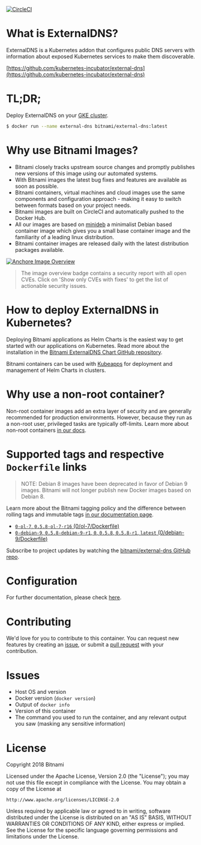 [![CircleCI](https://circleci.com/gh/bitnami/bitnami-docker-external-dns/tree/master.svg?style=shield)](https://circleci.com/gh/bitnami/bitnami-docker-external-dns/tree/master)

# What is ExternalDNS?

ExternalDNS is a Kubernetes addon that configures public DNS servers with information about exposed Kubernetes services to make them discoverable.

[https://github.com/kubernetes-incubator/external-dns](https://github.com/kubernetes-incubator/external-dns)

# TL;DR;

Deploy ExternalDNS on your [GKE cluster](https://github.com/kubernetes-incubator/external-dns/blob/master/docs/tutorials/nginx-ingress.md).

```bash
$ docker run --name external-dns bitnami/external-dns:latest
```

# Why use Bitnami Images?

* Bitnami closely tracks upstream source changes and promptly publishes new versions of this image using our automated systems.
* With Bitnami images the latest bug fixes and features are available as soon as possible.
* Bitnami containers, virtual machines and cloud images use the same components and configuration approach - making it easy to switch between formats based on your project needs.
* Bitnami images are built on CircleCI and automatically pushed to the Docker Hub.
* All our images are based on [minideb](https://github.com/bitnami/minideb) a minimalist Debian based container image which gives you a small base container image and the familiarity of a leading linux distribution.
* Bitnami container images are released daily with the latest distribution packages available.

[![Anchore Image Overview](https://anchore.io/service/badges/image/1de1ffa2abfac6b951646713f54e4a1a592a6acbda03c345906d734dcb0127e0)](https://anchore.io/image/dockerhub/bitnami%2Fexternal-dns%3Alatest#security)

> The image overview badge contains a security report with all open CVEs. Click on 'Show only CVEs with fixes' to get the list of actionable security issues.

# How to deploy ExternalDNS in Kubernetes?

Deploying Bitnami applications as Helm Charts is the easiest way to get started with our applications on Kubernetes. Read more about the installation in the [Bitnami ExternalDNS Chart GitHub repository](https://github.com/bitnami/charts/tree/master/bitnami/external-dns).

Bitnami containers can be used with [Kubeapps](https://kubeapps.com/) for deployment and management of Helm Charts in clusters.

# Why use a non-root container?

Non-root container images add an extra layer of security and are generally recommended for production environments. However, because they run as a non-root user, privileged tasks are typically off-limits. Learn more about non-root containers [in our docs](https://docs.bitnami.com/containers/how-to/work-with-non-root-containers/).

# Supported tags and respective `Dockerfile` links

> NOTE: Debian 8 images have been deprecated in favor of Debian 9 images. Bitnami will not longer publish new Docker images based on Debian 8.

Learn more about the Bitnami tagging policy and the difference between rolling tags and immutable tags [in our documentation page](https://docs.bitnami.com/containers/how-to/understand-rolling-tags-containers/).


* [`0-ol-7`, `0.5.8-ol-7-r16` (0/ol-7/Dockerfile)](https://github.com/bitnami/bitnami-docker-external-dns/blob/0.5.8-ol-7-r16/0/ol-7/Dockerfile)
* [`0-debian-9`, `0.5.8-debian-9-r1`, `0`, `0.5.8`, `0.5.8-r1`, `latest` (0/debian-9/Dockerfile)](https://github.com/bitnami/bitnami-docker-external-dns/blob/0.5.8-debian-9-r1/0/debian-9/Dockerfile)

Subscribe to project updates by watching the [bitnami/external-dns GitHub repo](https://github.com/bitnami/bitnami-docker-external-dns).

# Configuration

For further documentation, please check [here](https://github.com/kubernetes-incubator/external-dns).

# Contributing

We'd love for you to contribute to this container. You can request new features by creating an [issue](https://github.com/bitnami/bitnami-docker-external-dns/issues), or submit a [pull request](https://github.com/bitnami/bitnami-docker-external-dns/pulls) with your contribution.

# Issues

<!-- If you encountered a problem running this container, you can file an [issue](https://github.com/bitnami/bitnami-docker-external-dns/issues). For us to provide better support, be sure to include the following information in your issue: -->

- Host OS and version
- Docker version (`docker version`)
- Output of `docker info`
- Version of this container
- The command you used to run the container, and any relevant output you saw (masking any sensitive information)

# License
Copyright 2018 Bitnami

Licensed under the Apache License, Version 2.0 (the "License");
you may not use this file except in compliance with the License.
You may obtain a copy of the License at

    http://www.apache.org/licenses/LICENSE-2.0

Unless required by applicable law or agreed to in writing, software
distributed under the License is distributed on an "AS IS" BASIS,
WITHOUT WARRANTIES OR CONDITIONS OF ANY KIND, either express or implied.
See the License for the specific language governing permissions and
limitations under the License.
